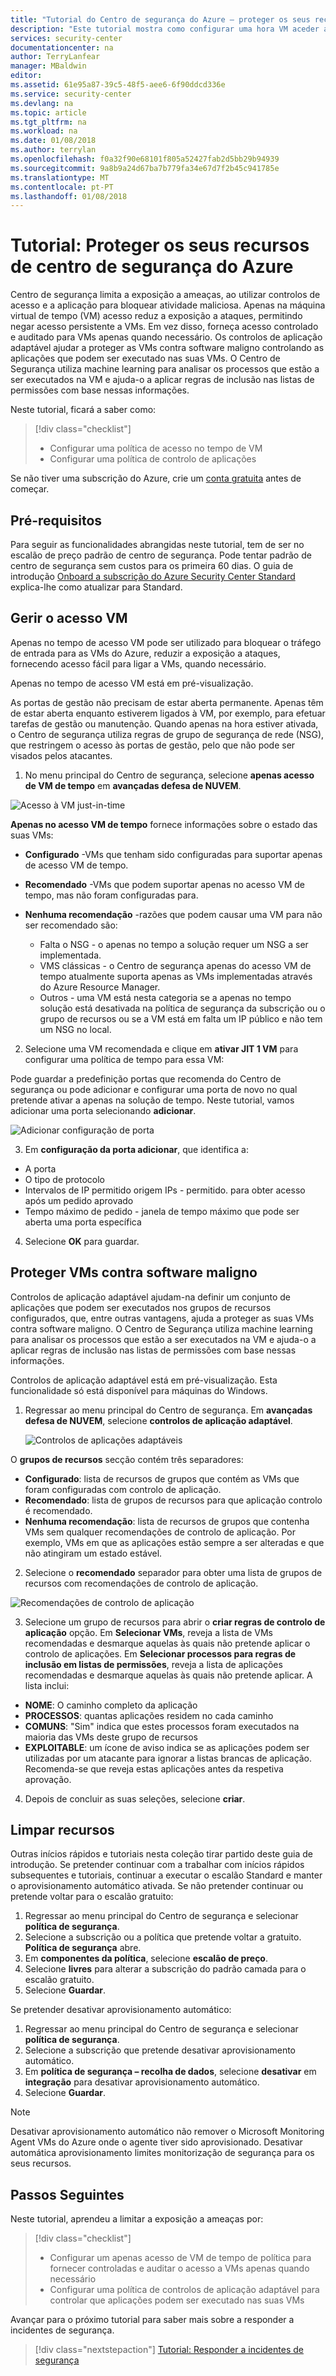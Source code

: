 ```yaml
---
title: "Tutorial do Centro de segurança do Azure – proteger os seus recursos de centro de segurança do Azure | Microsoft Docs"
description: "Este tutorial mostra como configurar uma hora VM aceder a política e uma política de controlo de aplicação."
services: security-center
documentationcenter: na
author: TerryLanfear
manager: MBaldwin
editor: 
ms.assetid: 61e95a87-39c5-48f5-aee6-6f90ddcd336e
ms.service: security-center
ms.devlang: na
ms.topic: article
ms.tgt_pltfrm: na
ms.workload: na
ms.date: 01/08/2018
ms.author: terrylan
ms.openlocfilehash: f0a32f90e68101f805a52427fab2d5bb29b94939
ms.sourcegitcommit: 9a8b9a24d67ba7b779fa34e67d7f2b45c941785e
ms.translationtype: MT
ms.contentlocale: pt-PT
ms.lasthandoff: 01/08/2018
---
```

# <a name="tutorial-protect-your-resources-with-azure-security-center"></a>Tutorial: Proteger os seus recursos de centro de segurança do Azure
Centro de segurança limita a exposição a ameaças, ao utilizar controlos de acesso e a aplicação para bloquear atividade maliciosa. Apenas na máquina virtual de tempo (VM) acesso reduz a exposição a ataques, permitindo negar acesso persistente a VMs. Em vez disso, forneça acesso controlado e auditado para VMs apenas quando necessário. Os controlos de aplicação adaptável ajudar a proteger as VMs contra software maligno controlando as aplicações que podem ser executado nas suas VMs. O Centro de Segurança utiliza machine learning para analisar os processos que estão a ser executados na VM e ajuda-o a aplicar regras de inclusão nas listas de permissões com base nessas informações.

Neste tutorial, ficará a saber como:

> [!div class="checklist"]
> * Configurar uma política de acesso no tempo de VM
> * Configurar uma política de controlo de aplicações

Se não tiver uma subscrição do Azure, crie um [conta gratuita](https://azure.microsoft.com/pricing/free-trial/) antes de começar.

## <a name="prerequisites"></a>Pré-requisitos
Para seguir as funcionalidades abrangidas neste tutorial, tem de ser no escalão de preço padrão de centro de segurança. Pode tentar padrão de centro de segurança sem custos para os primeira 60 dias. O guia de introdução [Onboard a subscrição do Azure Security Center Standard](security-center-get-started.md) explica-lhe como atualizar para Standard.

## <a name="manage-vm-access"></a>Gerir o acesso VM
Apenas no tempo de acesso VM pode ser utilizado para bloquear o tráfego de entrada para as VMs do Azure, reduzir a exposição a ataques, fornecendo acesso fácil para ligar a VMs, quando necessário.

Apenas no tempo de acesso VM está em pré-visualização.

As portas de gestão não precisam de estar aberta permanente. Apenas têm de estar aberta enquanto estiverem ligados à VM, por exemplo, para efetuar tarefas de gestão ou manutenção. Quando apenas na hora estiver ativada, o Centro de segurança utiliza regras de grupo de segurança de rede (NSG), que restringem o acesso às portas de gestão, pelo que não pode ser visados pelos atacantes.

1. No menu principal do Centro de segurança, selecione **apenas acesso de VM de tempo** em **avançadas defesa de NUVEM**.

  ![Acesso à VM just-in-time][1]

  **Apenas no acesso VM de tempo** fornece informações sobre o estado das suas VMs:

  - **Configurado** -VMs que tenham sido configuradas para suportar apenas de acesso VM de tempo.
  - **Recomendado** -VMs que podem suportar apenas no acesso VM de tempo, mas não foram configuradas para.
  - **Nenhuma recomendação** -razões que podem causar uma VM para não ser recomendado são:

    - Falta o NSG - o apenas no tempo a solução requer um NSG a ser implementada.
    - VMS clássicas - o Centro de segurança apenas do acesso VM de tempo atualmente suporta apenas as VMs implementadas através do Azure Resource Manager.
    - Outros - uma VM está nesta categoria se a apenas no tempo solução está desativada na política de segurança da subscrição ou o grupo de recursos ou se a VM está em falta um IP público e não tem um NSG no local.

2. Selecione uma VM recomendada e clique em **ativar JIT 1 VM** para configurar uma política de tempo para essa VM:

  Pode guardar a predefinição portas que recomenda do Centro de segurança ou pode adicionar e configurar uma porta de novo no qual pretende ativar a apenas na solução de tempo. Neste tutorial, vamos adicionar uma porta selecionando **adicionar**.

  ![Adicionar configuração de porta][2]

3. Em **configuração da porta adicionar**, que identifica a:

  - A porta
  - O tipo de protocolo
  - Intervalos de IP permitido origem IPs - permitido. para obter acesso após um pedido aprovado
  - Tempo máximo de pedido - janela de tempo máximo que pode ser aberta uma porta específica

4. Selecione **OK** para guardar.

## <a name="harden-vms-against-malware"></a>Proteger VMs contra software maligno
Controlos de aplicação adaptável ajudam-na definir um conjunto de aplicações que podem ser executados nos grupos de recursos configurados, que, entre outras vantagens, ajuda a proteger as suas VMs contra software maligno. O Centro de Segurança utiliza machine learning para analisar os processos que estão a ser executados na VM e ajuda-o a aplicar regras de inclusão nas listas de permissões com base nessas informações.

Controlos de aplicação adaptável está em pré-visualização. Esta funcionalidade só está disponível para máquinas do Windows.

1. Regressar ao menu principal do Centro de segurança. Em **avançadas defesa de NUVEM**, selecione **controlos de aplicação adaptável**.

   ![Controlos de aplicações adaptáveis][3]

  O **grupos de recursos** secção contém três separadores:

  - **Configurado**: lista de recursos de grupos que contém as VMs que foram configuradas com controlo de aplicação.
  - **Recomendado**: lista de grupos de recursos para que aplicação controlo é recomendado.
  - **Nenhuma recomendação**: lista de recursos de grupos que contenha VMs sem qualquer recomendações de controlo de aplicação. Por exemplo, VMs em que as aplicações estão sempre a ser alteradas e que não atingiram um estado estável.

2. Selecione o **recomendado** separador para obter uma lista de grupos de recursos com recomendações de controlo de aplicação.

  ![Recomendações de controlo de aplicação][4]

3. Selecione um grupo de recursos para abrir o **criar regras de controlo de aplicação** opção. Em **Selecionar VMs**, reveja a lista de VMs recomendadas e desmarque aquelas às quais não pretende aplicar o controlo de aplicações. Em **Selecionar processos para regras de inclusão em listas de permissões**, reveja a lista de aplicações recomendadas e desmarque aquelas às quais não pretende aplicar. A lista inclui:

  - **NOME**: O caminho completo da aplicação
  - **PROCESSOS**: quantas aplicações residem no cada caminho
  - **COMUNS**: "Sim" indica que estes processos foram executados na maioria das VMs deste grupo de recursos
  - **EXPLOITABLE**: um ícone de aviso indica se as aplicações podem ser utilizadas por um atacante para ignorar a listas brancas de aplicação. Recomenda-se que reveja estas aplicações antes da respetiva aprovação.

4. Depois de concluir as suas seleções, selecione **criar**.

## <a name="clean-up-resources"></a>Limpar recursos
Outras inícios rápidos e tutoriais nesta coleção tirar partido deste guia de introdução. Se pretender continuar com a trabalhar com inícios rápidos subsequentes e tutoriais, continuar a executar o escalão Standard e manter o aprovisionamento automático ativada. Se não pretender continuar ou pretende voltar para o escalão gratuito:

1. Regressar ao menu principal do Centro de segurança e selecionar **política de segurança**.
2. Selecione a subscrição ou a política que pretende voltar a gratuito. **Política de segurança** abre.
3. Em **componentes da política**, selecione **escalão de preço**.
4. Selecione **livres** para alterar a subscrição do padrão camada para o escalão gratuito.
5. Selecione **Guardar**.

Se pretender desativar aprovisionamento automático:

1. Regressar ao menu principal do Centro de segurança e selecionar **política de segurança**.
2. Selecione a subscrição que pretende desativar aprovisionamento automático.
3. Em **política de segurança – recolha de dados**, selecione **desativar** em **integração** para desativar aprovisionamento automático.
4. Selecione **Guardar**.

>[!NOTE]
> Desativar aprovisionamento automático não remover o Microsoft Monitoring Agent VMs do Azure onde o agente tiver sido aprovisionado. Desativar automática aprovisionamento limites monitorização de segurança para os seus recursos.
>

## <a name="next-steps"></a>Passos Seguintes
Neste tutorial, aprendeu a limitar a exposição a ameaças por:

> [!div class="checklist"]
> * Configurar um apenas acesso de VM de tempo de política para fornecer controladas e auditar o acesso a VMs apenas quando necessário
> * Configurar uma política de controlos de aplicação adaptável para controlar que aplicações podem ser executado nas suas VMs

Avançar para o próximo tutorial para saber mais sobre a responder a incidentes de segurança.

> [!div class="nextstepaction"]
> [Tutorial: Responder a incidentes de segurança](tutorial-security-incident.md)

<!--Image references-->
[1]: ./media/tutorial-protect-resources/just-in-time-vm-access.png
[2]: ./media/tutorial-protect-resources/add-port.png
[3]: ./media/tutorial-protect-resources/adaptive-application-control-options.png
[4]: ./media/tutorial-protect-resources/recommended-resource-groups.png
